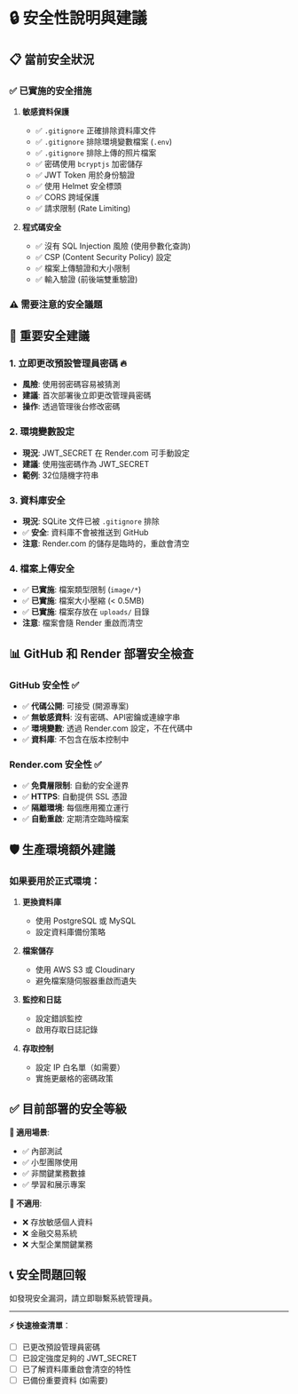 # 🔒 安全性說明與建議

## 📋 **當前安全狀況**

### ✅ **已實施的安全措施**

1. **敏感資料保護**
   - ✅ `.gitignore` 正確排除資料庫文件
   - ✅ `.gitignore` 排除環境變數檔案 (`.env`)
   - ✅ `.gitignore` 排除上傳的照片檔案
   - ✅ 密碼使用 `bcryptjs` 加密儲存
   - ✅ JWT Token 用於身份驗證
   - ✅ 使用 Helmet 安全標頭
   - ✅ CORS 跨域保護
   - ✅ 請求限制 (Rate Limiting)

2. **程式碼安全**
   - ✅ 沒有 SQL Injection 風險 (使用參數化查詢)
   - ✅ CSP (Content Security Policy) 設定
   - ✅ 檔案上傳驗證和大小限制
   - ✅ 輸入驗證 (前後端雙重驗證)

### ⚠️ **需要注意的安全議題**

## 🚨 **重要安全建議**

### **1. 立即更改預設管理員密碼** 🔥
- **風險**: 使用弱密碼容易被猜測
- **建議**: 首次部署後立即更改管理員密碼
- **操作**: 透過管理後台修改密碼

### **2. 環境變數設定** 
- **現況**: JWT_SECRET 在 Render.com 可手動設定
- **建議**: 使用強密碼作為 JWT_SECRET
- **範例**: 32位隨機字符串

### **3. 資料庫安全**
- **現況**: SQLite 文件已被 `.gitignore` 排除
- ✅ **安全**: 資料庫不會被推送到 GitHub
- **注意**: Render.com 的儲存是臨時的，重啟會清空

### **4. 檔案上傳安全**
- ✅ **已實施**: 檔案類型限制 (`image/*`)
- ✅ **已實施**: 檔案大小壓縮 (< 0.5MB)
- ✅ **已實施**: 檔案存放在 `uploads/` 目錄
- **注意**: 檔案會隨 Render 重啟而清空

## 📊 **GitHub 和 Render 部署安全檢查**

### **GitHub 安全性** ✅
- ✅ **代碼公開**: 可接受 (開源專案)
- ✅ **無敏感資料**: 沒有密碼、API密鑰或連線字串
- ✅ **環境變數**: 透過 Render.com 設定，不在代碼中
- ✅ **資料庫**: 不包含在版本控制中

### **Render.com 安全性** ✅
- ✅ **免費層限制**: 自動的安全邊界
- ✅ **HTTPS**: 自動提供 SSL 憑證
- ✅ **隔離環境**: 每個應用獨立運行
- ✅ **自動重啟**: 定期清空臨時檔案

## 🛡️ **生產環境額外建議**

### **如果要用於正式環境**：

1. **更換資料庫**
   - 使用 PostgreSQL 或 MySQL
   - 設定資料庫備份策略

2. **檔案儲存**
   - 使用 AWS S3 或 Cloudinary
   - 避免檔案隨伺服器重啟而遺失

3. **監控和日誌**
   - 設定錯誤監控
   - 啟用存取日誌記錄

4. **存取控制**
   - 設定 IP 白名單（如需要）
   - 實施更嚴格的密碼政策

## ✅ **目前部署的安全等級**

**🎯 適用場景**: 
- ✅ 內部測試
- ✅ 小型團隊使用
- ✅ 非關鍵業務數據
- ✅ 學習和展示專案

**🚫 不適用**:
- ❌ 存放敏感個人資料
- ❌ 金融交易系統
- ❌ 大型企業關鍵業務

## 📞 **安全問題回報**

如發現安全漏洞，請立即聯繫系統管理員。

---

**⚡ 快速檢查清單**：
- [ ] 已更改預設管理員密碼
- [ ] 已設定強度足夠的 JWT_SECRET
- [ ] 已了解資料庫重啟會清空的特性
- [ ] 已備份重要資料 (如需要)